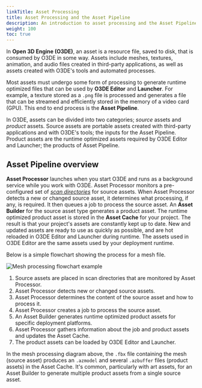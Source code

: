 ```yaml
---
linkTitle: Asset Processing 
title: Asset Processing and the Asset Pipeline 
description: An introduction to asset processing and the Asset Pipeline in Open 3D Engine (O3DE).
weight: 100
toc: true
---
```


In **Open 3D Engine (O3DE)**, an asset is a resource file, saved to disk, that is consumed by O3DE in some way. Assets include meshes, textures, animation, and audio files created in third-party applications, as well as assets created with O3DE's tools and automated processes.

Most assets must undergo some form of processing to generate runtime optimized files that can be used by **O3DE Editor** and **Launcher**. For example, a texture stored as a `.png` file is processed and generates a file that can be streamed and efficiently stored in the memory of a video card (GPU). This end to end process is the **Asset Pipeline**.

In O3DE, assets can be divided into two categories; *source* assets and *product* assets. Source assets are portable assets created with third-party applications and with O3DE's tools; the inputs for the Asset Pipeline. Product assets are the runtime optimized assets required by O3DE Editor and Launcher; the products of Asset Pipeline.

## Asset Pipeline overview

**Asset Processor** launches when you start O3DE and runs as a background service while you work with O3DE. Asset Processor monitors a pre-configured set of [*scan directories*](scan-directories) for source assets. When Asset Processor detects a new or changed source asset, it determines what processing, if any, is required. It then queues a job to process the source asset. An **Asset Builder** for the source asset type generates a product asset. The runtime optimized product asset is stored in the **Asset Cache** for your project. The result is that your project's assets are constantly kept up to date. New and updated assets are ready to use as quickly as possible, and are hot reloaded in O3DE Editor and Launcher during runtime. The assets used in O3DE Editor are the same assets used by your deployment runtime.

Below is a simple flowchart showing the process for a mesh file.

![Mesh processing flowchart example](/images/user-guide/assets/pipeline/mesh-processing.svg)

1. Source assets are placed in scan directories that are monitored by Asset Processor.
1. Asset Processor detects new or changed source assets.
1. Asset Processor determines the content of the source asset and how to process it.
1. Asset Processor creates a job to process the source asset.
1. An Asset Builder generates runtime optimized product assets for specific deployment platforms.
1. Asset Processor gathers information about the job and product assets and updates the Asset Cache.
1. The product assets can be loaded by O3DE Editor and Launcher.

In the mesh processing diagram above, the `.fbx` file containing the mesh (source asset) produces an `.azmodel` and several `.azbuffer` files (product assets) in the Asset Cache. It's common, particularly with art assets, for an Asset Builder to generate multiple product assets from a single source asset.
